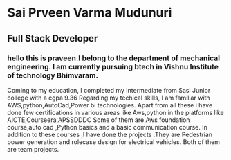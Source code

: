 # Sai Prveen Varma Mudunuri

## Full Stack Developer

### hello this is praveen.I belong to the department of mechanical engineering. I am currently pursuing btech in Vishnu Institute of technology Bhimvaram.
Coming to my education, I completed my Intermediate from Sasi Junior college with a cgpa 9.36
Regarding my techical skills, I am familiar with AWS,python,AutoCad,Power bi technologies.
Apart from all these i have done few certifications in various areas like Aws,python in the platforms like AICTE,Courseera,APSSDDDC
Some of them are  Aws foundation course,auto cad ,Python basics and a basic communication course.
In addition to these courses ,I have done  the projects .They are Pedestrian power generation and rolecase design for electrical vehicles.
Both of them are team projects.
